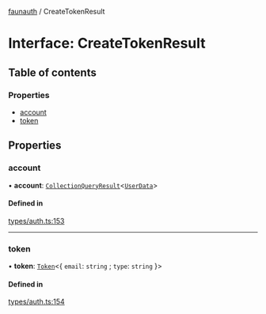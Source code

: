 [faunauth](../index.md) / CreateTokenResult

# Interface: CreateTokenResult

## Table of contents

### Properties

- [account](CreateTokenResult.md#account)
- [token](CreateTokenResult.md#token)

## Properties

### account

• **account**: [`CollectionQueryResult`](CollectionQueryResult.md)<[`UserData`](UserData.md)\>

#### Defined in

[types/auth.ts:153](https://github.com/alexnitta/faunauth/blob/5c30082/src/types/auth.ts#L153)

___

### token

• **token**: [`Token`](Token.md)<{ `email`: `string` ; `type`: `string`  }\>

#### Defined in

[types/auth.ts:154](https://github.com/alexnitta/faunauth/blob/5c30082/src/types/auth.ts#L154)
